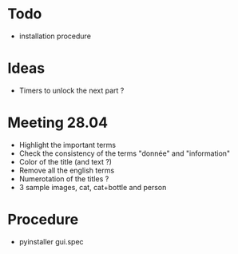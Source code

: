 # Todo
- installation procedure

# Ideas
- Timers to unlock the next part ?

# Meeting 28.04
- Highlight the important terms
- Check the consistency of the terms "donnée" and "information"
- Color of the title (and text ?)
- Remove all the english terms
- Numerotation of the titles ?
- 3 sample images, cat, cat+bottle and person

# Procedure
- pyinstaller gui.spec

